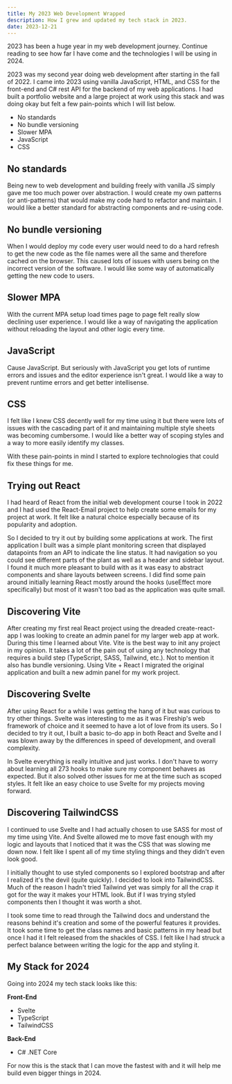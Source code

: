 ```yaml
---
title: My 2023 Web Development Wrapped
description: How I grew and updated my tech stack in 2023.
date: 2023-12-21
---
```


2023 has been a huge year in my web development journey. Continue reading to see how far I have come and the technologies I will be using in 2024.

2023 was my second year doing web development after starting in the fall of 2022. I came into 2023 using vanilla JavaScript, HTML, and CSS for the front-end and C# rest API for the backend of my web applications. I had built a portfolio website and a large project at work using this stack and was doing okay but felt a few pain-points which I will list below.

-   No standards
-   No bundle versioning
-   Slower MPA
-   JavaScript
-   CSS

## No standards

Being new to web development and building freely with vanilla JS simply gave me too much power over abstraction. I would create my own patterns (or anti-patterns) that would make my code hard to refactor and maintain. I would like a better standard for abstracting components and re-using code.

## No bundle versioning

When I would deploy my code every user would need to do a hard refresh to get the new code as the file names were all the same and therefore cached on the browser. This caused lots of issues with users being on the incorrect version of the software. I would like some way of automatically getting the new code to users.

## Slower MPA

With the current MPA setup load times page to page felt really slow declining user experience. I would like a way of navigating the application without reloading the layout and other logic every time.

## JavaScript

Cause JavaScript. But seriously with JavaScript you get lots of runtime errors and issues and the editor experience isn't great. I would like a way to prevent runtime errors and get better intellisense.

## CSS

I felt like I knew CSS decently well for my time using it but there were lots of issues with the cascading part of it and maintaining multiple style sheets was becoming cumbersome. I would like a better way of scoping styles and a way to more easily identify my classes.

With these pain-points in mind I started to explore technologies that could fix these things for me.

## Trying out React

I had heard of React from the initial web development course I took in 2022 and I had used the React-Email project to help create some emails for my project at work. It felt like a natural choice especially because of its popularity and adoption.

So I decided to try it out by building some applications at work. The first application I built was a simple plant monitoring screen that displayed datapoints from an API to indicate the line status. It had navigation so you could see different parts of the plant as well as a header and sidebar layout. I found it much more pleasant to build with as it was easy to abstract components and share layouts between screens. I did find some pain around initially learning React mostly around the hooks (useEffect more specifically) but most of it wasn't too bad as the application was quite small.

## Discovering Vite

After creating my first real React project using the dreaded create-react-app I was looking to create an admin panel for my larger web app at work. During this time I learned about Vite. Vite is the best way to init any project in my opinion. It takes a lot of the pain out of using any technology that requires a build step (TypeScript, SASS, Tailwind, etc.). Not to mention it also has bundle versioning. Using Vite + React I migrated the original application and built a new admin panel for my work project.

## Discovering Svelte

After using React for a while I was getting the hang of it but was curious to try other things. Svelte was interesting to me as it was Fireship's web framework of choice and it seemed to have a lot of love from its users. So I decided to try it out, I built a basic to-do app in both React and Svelte and I was blown away by the differences in speed of development, and overall complexity.

In Svelte everything is really intuitive and just works. I don't have to worry about learning all 273 hooks to make sure my component behaves as expected. But it also solved other issues for me at the time such as scoped styles. It felt like an easy choice to use Svelte for my projects moving forward.

## Discovering TailwindCSS

I continued to use Svelte and I had actually chosen to use SASS for most of my time using Vite. And Svelte allowed me to move fast enough with my logic and layouts that I noticed that it was the CSS that was slowing me down now. I felt like I spent all of my time styling things and they didn't even look good.

I initially thought to use styled components so I explored bootstrap and after I realized it's the devil (quite quickly). I decided to look into TailwindCSS. Much of the reason I hadn't tried Tailwind yet was simply for all the crap it got for the way it makes your HTML look. But if I was trying styled components then I thought it was worth a shot.

I took some time to read through the Tailwind docs and understand the reasons behind it's creation and some of the powerful features it provides. It took some time to get the class names and basic patterns in my head but once I had it I felt released from the shackles of CSS. I felt like I had struck a perfect balance between writing the logic for the app and styling it.

## My Stack for 2024

Going into 2024 my tech stack looks like this:

**Front-End**

-   Svelte
-   TypeScript
-   TailwindCSS

**Back-End**

-   C# .NET Core

For now this is the stack that I can move the fastest with and it will help me build even bigger things in 2024.